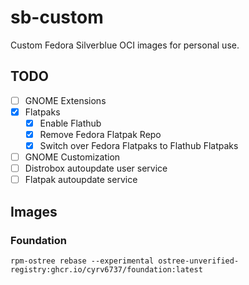 # sb-custom

Custom Fedora Silverblue OCI images for personal use.



## TODO

- [ ] GNOME Extensions
- [X] Flatpaks
  - [X] Enable Flathub
  - [X] Remove Fedora Flatpak Repo
  - [X] Switch over Fedora Flatpaks to Flathub Flatpaks
- [ ] GNOME Customization
- [ ] Distrobox autoupdate user service
- [ ] Flatpak autoupdate service

## Images

### Foundation

```
rpm-ostree rebase --experimental ostree-unverified-registry:ghcr.io/cyrv6737/foundation:latest
```
